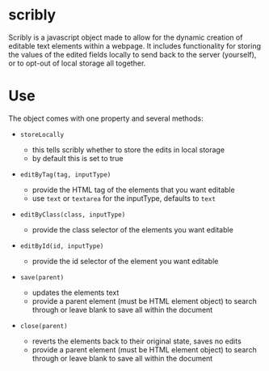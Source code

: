 scribly
=======

Scribly is a javascript object made to allow for the dynamic creation of editable text elements within a webpage. It includes functionality for storing the values of the edited fields locally to send back to the server (yourself), or to opt-out of local storage all together.

Use
===

The object comes with one property and several methods:
* `storeLocally`
  * this tells scribly whether to store the edits in local storage
  * by default this is set to true

* `editByTag(tag, inputType)`
  * provide the HTML tag of the elements that you want editable
  * use `text` or `textarea` for the inputType, defaults to `text`

* `editByClass(class, inputType)`
  * provide the class selector of the elements you want editable

* `editById(id, inputType)`
  * provide the id selector of the element you want editable

* `save(parent)`
  * updates the elements text
  * provide a parent element (must be HTML element object) to search through or leave blank to save all within the document

* `close(parent)`
  * reverts the elements back to their original state, saves no edits
  * provide a parent element (must be HTML element object) to search through or leave blank to save all within the document
